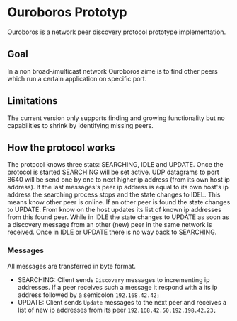 # Ouroboros Prototyp
Ouroboros is a network peer discovery protocol prototype implementation.


## Goal
In a non broad-/multicast network Ouroboros aime is to find other peers which run a certain application on specific port.

## Limitations
The current version only supports finding and growing functionality but no capabilities to shrink by identifying missing peers.

## How the protocol works
The protocol knows three stats: SEARCHING, IDLE and UPDATE. Once the protocol is started SEARCHING will be set active. UDP datagrams to port 8640 will be send one by one to next higher ip address (from its own host ip address). If the last messages's peer ip address is equal to its own host's ip address the searching process stops and the state changes to IDEL. This means know other peer is online. If an other peer is found the state changes to UPDATE. From know on the host updates its list of known ip addresses from this found peer.
While in IDLE the state changes to UPDATE as soon as a discovery message from an other (new) peer in the same network is received. Once in IDLE or UPDATE there is no way back to SEARCHING.

### Messages

All messages are transferred in byte format.

- SEARCHING: Client sends `Discovery` messages to incrementing ip addresses. If a peer receives such a message it respond with a its ip address followed by a semicolon `192.168.42.42;`
- UPDATE: Client sends `Update` messages to the next peer and receives a list of new ip addresses from its peer `192.168.42.50;192.198.42.23;`



